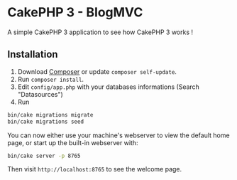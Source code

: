 # CakePHP 3 - BlogMVC

A simple CakePHP 3 application to see how CakePHP 3 works !

## Installation

1. Download [Composer](http://getcomposer.org/doc/00-intro.md) or update `composer self-update`.
2. Run `composer install`.
3. Edit `config/app.php` with your databases informations (Search "Datasources")
4. Run 
```bash
bin/cake migrations migrate
bin/cake migrations seed
```
You can now either use your machine's webserver to view the default home page, or start
up the built-in webserver with:

```bash
bin/cake server -p 8765
```

Then visit `http://localhost:8765` to see the welcome page.
